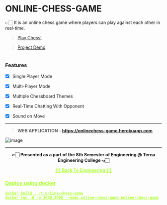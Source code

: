 # ONLINE-CHESS-GAME

 👉🏻 It is an online chess game where players can play against each other in real-time.
 
 >[Play Chess!](https://onlinechess-game.herokuapp.com)
 
 >[Project Demo](https://youtu.be/CCbrTQwYyE8)
 
#
 
### Features

 - [X] Single Player Mode
 
 - [X] Multi-Player Mode
 
 - [X] Multiple Chessboard Themes
 
 - [X] Real-Time Chatting With Opponent
 
 - [X] Sound on Move

---

>**WEB APPLICATION - https://onlinechess-game.herokuapp.com**

![image](https://user-images.githubusercontent.com/54937357/160670075-ec91172a-fcf4-4bed-b8f9-c5b98ab65a6e.png)

---

<p align="center"> <b> 👉🏻 Presented as a part of the 8th Semester of Engineering @ Terna Engineering College 👈🏻 <b> </p>
 
<p align="center"><a href='https://github.com/Amey-Thakur/ACHIEVEMENTS#engineering', style='color: greenyellow;'> ✌🏻 Back To Engineering ✌🏻</p>


### Deploy using docker
```console
docker build . -t online-chess-game
docker run -d -p 3000:3000 --name online-chess-game online-chess-game
```